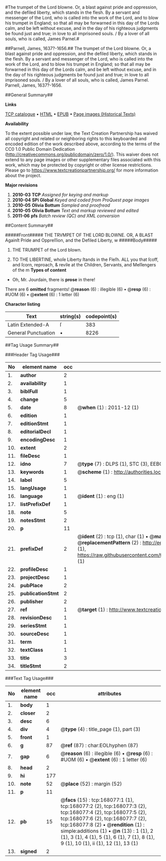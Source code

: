 #The trumpet of the Lord blowne. Or, a blast against pride and oppression, and the defiled liberty, which stands in the flesh. By a servant and messenger of the Lord, who is called into the work of the Lord, and to blow his trumpet in England; so that all may be forwarned in this day of the Lords calm, and be left without excuse, and in the day of his righteous judgments be found just and true; in love to all imprisoned souls. / By a lover of all souls, who is called, James Parnel.#

##Parnell, James, 1637?-1656.##
The trumpet of the Lord blowne. Or, a blast against pride and oppression, and the defiled liberty, which stands in the flesh. By a servant and messenger of the Lord, who is called into the work of the Lord, and to blow his trumpet in England; so that all may be forwarned in this day of the Lords calm, and be left without excuse, and in the day of his righteous judgments be found just and true; in love to all imprisoned souls. / By a lover of all souls, who is called, James Parnel.
Parnell, James, 1637?-1656.

##General Summary##

**Links**

[TCP catalogue](http://www.ota.ox.ac.uk/tcp/)  • 
[HTML](http://tei.it.ox.ac.uk/tcp/Texts-HTML/free/A91/A91472.html)  • 
[EPUB](http://tei.it.ox.ac.uk/tcp/Texts-EPUB/free/A91/A91472.epub) • 
[Page images (Historical Texts)](https://historicaltexts.jisc.ac.uk/eebo-99866482e)

**Availability**

To the extent possible under law, the Text Creation Partnership has waived all copyright and related or neighboring rights to this keyboarded and encoded edition of the work described above, according to the terms of the CC0 1.0 Public Domain Dedication (http://creativecommons.org/publicdomain/zero/1.0/). This waiver does not extend to any page images or other supplementary files associated with this work, which may be protected by copyright or other license restrictions. Please go to https://www.textcreationpartnership.org/ for more information about the project.

**Major revisions**

1. __2010-03__ __TCP__ *Assigned for keying and markup*
1. __2010-04__ __SPi Global__ *Keyed and coded from ProQuest page images*
1. __2010-05__ __Olivia Bottum__ *Sampled and proofread*
1. __2010-05__ __Olivia Bottum__ *Text and markup reviewed and edited*
1. __2011-06__ __pfs__ *Batch review (QC) and XML conversion*

##Content Summary##

#####Front#####
THE TRVMPET OF THE LORD BLOWNE. OR, A BLAST Againſt Pride and Oppreſſion, and the Defiled Liberty, w
#####Body#####

1. THE TRUMPET of the Lord blown.

1. TO THE LIBERTINE, whoſe Liberty ſtands in the Fleſh.
ALL you that ſcoff, and ſcorn, reproach, & revile at the Children, Servants, and Meſſengers of the m
**Types of content**

  * Oh, Mr. Jourdain, there is **prose** in there!

There are 6 **omitted** fragments! 
 @__reason__ (6) : illegible (6)  •  @__resp__ (6) : #UOM (6)  •  @__extent__ (6) : 1 letter (6)

**Character listing**


|Text|string(s)|codepoint(s)|
|---|---|---|
|Latin Extended-A|ſ|383|
|General Punctuation|•|8226|

##Tag Usage Summary##

###Header Tag Usage###

|No|element name|occ|attributes|
|---|---|---|---|
|1.|__author__|2||
|2.|__availability__|1||
|3.|__biblFull__|1||
|4.|__change__|5||
|5.|__date__|8| @__when__ (1) : 2011-12 (1)|
|6.|__edition__|1||
|7.|__editionStmt__|1||
|8.|__editorialDecl__|1||
|9.|__encodingDesc__|1||
|10.|__extent__|2||
|11.|__fileDesc__|1||
|12.|__idno__|7| @__type__ (7) : DLPS (1), STC (3), EEBO-CITATION (1), PROQUEST (1), VID (1)|
|13.|__keywords__|1| @__scheme__ (1) : http://authorities.loc.gov/ (1)|
|14.|__label__|5||
|15.|__langUsage__|1||
|16.|__language__|1| @__ident__ (1) : eng (1)|
|17.|__listPrefixDef__|1||
|18.|__note__|5||
|19.|__notesStmt__|2||
|20.|__p__|11||
|21.|__prefixDef__|2| @__ident__ (2) : tcp (1), char (1)  •  @__matchPattern__ (2) : ([0-9\-]+):([0-9IVX]+) (1), (.+) (1)  •  @__replacementPattern__ (2) : http://eebo.chadwyck.com/downloadtiff?vid=$1&page=$2 (1), https://raw.githubusercontent.com/textcreationpartnership/Texts/master/tcpchars.xml#$1 (1)|
|22.|__profileDesc__|1||
|23.|__projectDesc__|1||
|24.|__pubPlace__|2||
|25.|__publicationStmt__|2||
|26.|__publisher__|2||
|27.|__ref__|1| @__target__ (1) : http://www.textcreationpartnership.org/docs/. (1)|
|28.|__revisionDesc__|1||
|29.|__seriesStmt__|1||
|30.|__sourceDesc__|1||
|31.|__term__|1||
|32.|__textClass__|1||
|33.|__title__|3||
|34.|__titleStmt__|2||


###Text Tag Usage###

|No|element name|occ|attributes|
|---|---|---|---|
|1.|__body__|1||
|2.|__closer__|2||
|3.|__desc__|6||
|4.|__div__|4| @__type__ (4) : title_page (1), part (3)|
|5.|__front__|1||
|6.|__g__|87| @__ref__ (87) : char:EOLhyphen (87)|
|7.|__gap__|6| @__reason__ (6) : illegible (6)  •  @__resp__ (6) : #UOM (6)  •  @__extent__ (6) : 1 letter (6)|
|8.|__head__|2||
|9.|__hi__|177||
|10.|__note__|52| @__place__ (52) : margin (52)|
|11.|__p__|11||
|12.|__pb__|15| @__facs__ (15) : tcp:168077:1 (1), tcp:168077:2 (2), tcp:168077:3 (2), tcp:168077:4 (2), tcp:168077:5 (2), tcp:168077:6 (2), tcp:168077:7 (2), tcp:168077:8 (2)  •  @__rendition__ (1) : simple:additions (1)  •  @__n__ (13) : 1 (1), 2 (1), 3 (1), 4 (1), 5 (1), 6 (1), 7 (1), 8 (1), 9 (1), 10 (1), ii (1), 12 (1), 13 (1)|
|13.|__signed__|2||
